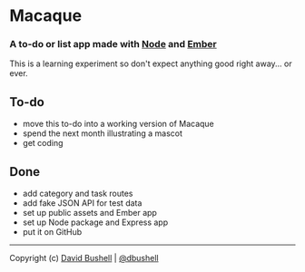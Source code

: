 Macaque
========

### A to-do or list app made with [Node](http://nodejs.org/) and [Ember](http://emberjs.com/)

This is a learning experiment so don't expect anything good right away... or ever.

## To-do

* move this to-do into a working version of Macaque
* spend the next month illustrating a mascot
* get coding

## Done

* add category and task routes
* add fake JSON API for test data
* set up public assets and Ember app
* set up Node package and Express app
* put it on GitHub

* * *

Copyright (c) [David Bushell](http://dbushell.com) | [@dbushell](http://twitter.com/dbushell)
